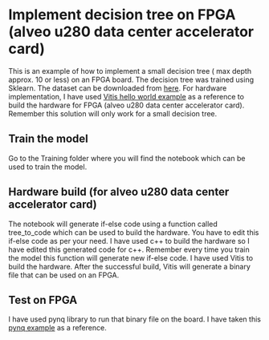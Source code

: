 # Implement decision tree on FPGA (alveo u280 data center accelerator card)
This is an example of how to implement a small decision tree ( max depth approx. 10 or less) on an FPGA board. The decision tree was trained using Sklearn. The dataset can be downloaded from [here](https://www.kaggle.com/datasets/laavanya/human-stress-detection-in-and-through-sleep). For hardware implementation, I have used [Vitis hello world example](https://github.com/Xilinx/Vitis_Accel_Examples/tree/master/host_xrt/hello_world_xrt) as a reference to build the hardware for FPGA (alveo u280 data center accelerator card). Remember this solution will only work for a small decision tree.
## Train the model
Go to the Training folder where you will find the notebook which can be used to train the model. 


## Hardware build (for alveo u280 data center accelerator card)
The notebook will generate if-else code using a function called tree_to_code which can be used to build the hardware. You have to edit this if-else code as per your need. I have used c++ to build the hardware so I have edited this generated code for c++. Remember every time you train the model this function will generate new if-else code. I have used Vitis to build the hardware. After the successful build, Vitis will generate a binary file that can be used on an FPGA.


## Test on FPGA
I have used pynq library to run that binary file on the board. I have taken this [pynq example](https://github.com/Xilinx/Alveo-PYNQ/blob/master/pynq_alveo_examples/notebooks/1_introduction/1-vector-addition.ipynb) as a reference.
